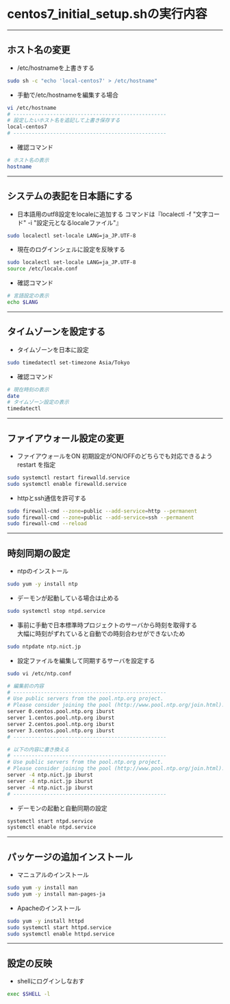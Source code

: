 # centos7_initial_setup.shの実行内容

***

## ホスト名の変更  

* /etc/hostnameを上書きする

```bash
sudo sh -c "echo 'local-centos7' > /etc/hostname"
```

* 手動で/etc/hostnameを編集する場合

```bash
vi /etc/hostname
# --------------------------------------------------
# 設定したいホスト名を追記して上書き保存する
local-centos7
# --------------------------------------------------
```

* 確認コマンド

```bash
# ホスト名の表示
hostname
```

***

## システムの表記を日本語にする  

* 日本語用のutf8設定をlocaleに追加する
コマンドは『localectl -f "文字コード" -i "設定元となるlocaleファイル"』

```bash
sudo localectl set-locale LANG=ja_JP.UTF-8
```

* 現在のログインシェルに設定を反映する

```bash
sudo localectl set-locale LANG=ja_JP.UTF-8
source /etc/locale.conf
```

* 確認コマンド

```bash
# 言語設定の表示
echo $LANG
```

***

## タイムゾーンを設定する  

* タイムゾーンを日本に設定

```bash
sudo timedatectl set-timezone Asia/Tokyo
```

* 確認コマンド

```bash
# 現在時刻の表示
date
# タイムゾーン設定の表示
timedatectl
```

***

## ファイアウォール設定の変更  

* ファイアウォールをON
初期設定がON/OFFのどちらでも対応できるよう restart を指定

```bash
sudo systemctl restart firewalld.service
sudo systemctl enable firewalld.service
```

* httpとssh通信を許可する

```bash
sudo firewall-cmd --zone=public --add-service=http --permanent
sudo firewall-cmd --zone=public --add-service=ssh --permanent
sudo firewall-cmd --reload
```

***

## 時刻同期の設定  

* ntpのインストール

```bash
sudo yum -y install ntp
```

* デーモンが起動している場合は止める

```bash
sudo systemctl stop ntpd.service
```

* 事前に手動で日本標準時プロジェクトのサーバから時刻を取得する  
大幅に時刻がずれていると自動での時刻合わせができないため

```bash
sudo ntpdate ntp.nict.jp
```

* 設定ファイルを編集して同期するサーバを設定する

```bash
sudo vi /etc/ntp.conf
```

```bash
# 編集前の内容
# --------------------------------------------------
# Use public servers from the pool.ntp.org project.
# Please consider joining the pool (http://www.pool.ntp.org/join.html).
server 0.centos.pool.ntp.org iburst
server 1.centos.pool.ntp.org iburst
server 2.centos.pool.ntp.org iburst
server 3.centos.pool.ntp.org iburst
# --------------------------------------------------
```

```bash
# 以下の内容に書き換える
# --------------------------------------------------
# Use public servers from the pool.ntp.org project.
# Please consider joining the pool (http://www.pool.ntp.org/join.html).
server -4 ntp.nict.jp iburst
server -4 ntp.nict.jp iburst
server -4 ntp.nict.jp iburst
# --------------------------------------------------
```

* デーモンの起動と自動同期の設定

```bash
systemctl start ntpd.service
systemctl enable ntpd.service
```

***

## パッケージの追加インストール  

* マニュアルのインストール

```bash
sudo yum -y install man
sudo yum -y install man-pages-ja
```

* Apacheのインストール

```bash
sudo yum -y install httpd
sudo systemctl start httpd.service
sudo systemctl enable httpd.service
```

***

## 設定の反映

* shellにログインしなおす

```bash
exec $SHELL -l
```
